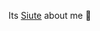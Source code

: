 <p> Its <a href='[https://hetagdarchiev.github.io/MySiute/](https://khetagdarchiev.vercel.app/)'>Siute</a> about me 🙂 </p>

